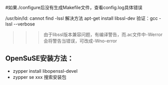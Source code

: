 #如果./configure后没有生成Makefile文件，查看config.log具体错误

/usr/bin/ld: cannot find -lssl   解决方法
apt-get install libssl-dev
验证：gcc -lssl --verbose


>>> 由于libssl版本兼容问题，有编译警告，而.ac文件中-Werror会将警告当错误，可改成-Wno-error


## OpenSuSE安装方法：
- zypper install libopenssl-devel
- zypper se xxx  搜索安装包
